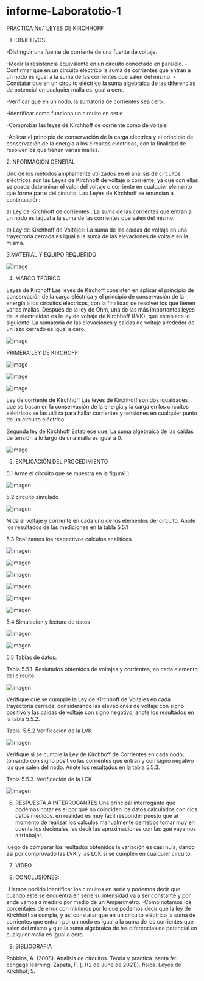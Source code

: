 # informe-Laboratotio-1
PRACTICA No.1 LEYES DE KIRCHHOFF
1. OBJETIVOS:


 -Distinguir una fuente de corriente de una fuente de voltaje.
 
 -Medir la resistencia equivalente en un circuito conectado en paralelo.
 -Confirmar que en un circuito eléctrico la suma de corrientes que entran a un nodo es igual a la suma de las corrientes que salen del mismo.
 -Constatar que en un circuito eléctrico la suma algebraica de las diferencias de potencial en cualquier malla es igual a cero.

-Verificar que en un nodo, la sumatoria de corrientes sea cero.

-Identificar como funciona un circuito en serie

-Comprobar las leyes de Kirchhoff de corriente como de voltaje

-Aplicar el principio de conservación de la carga eléctrica y el principio de conservación de la energía a los circuitos eléctricos, con la finalidad de resolver        los que tienen varias mallas.	


2.INFORMACION GENERAL

Uno de los métodos ampliamente utilizados en el análisis de circuitos eléctricos son las Leyes de Kirchhoff de voltaje o corriente, ya que con ellas se puede determinar el valor del voltaje o corriente en cualquier elemento que forme parte del circuito. Las Leyes de Kirchhoff se enuncian a continuación:

a) Ley de Kirchhoff de corrientes : La suma de las corrientes que entran a un nodo es iagual a la suma de las corrientes que salen del mismo.

b) Ley de Kirchhoff de Voltajes: La suma de las caídas de voltaje en una trayectoria cerrada es igual a la suma de las elevaciones de voltaje en la misma.


 3.MATERIAL Y EQUIPO REQUERIDO

![image](https://user-images.githubusercontent.com/85263529/121135866-8dd17d00-c7fa-11eb-9ed7-e830813bd5c5.png)

	    
	  
 4. MARCO TEÓRICO



Leyes de Kirchoff
Las leyes de Kirchoff consisten en aplicar el principio de conservación de la carga eléctrica y el principio de conservación de la energía a los circuitos eléctricos, con la finalidad de resolver los que tienen varias mallas.
Después de la ley de Ohm, una de las más importantes leyes de la electricidad
es la ley de voltaje de Kirchhoff (LVK), que establece lo siguiente:
La sumatoria de las elevaciones y caídas de voltaje alrededor de un lazo
cerrado es igual a cero.

![image](https://user-images.githubusercontent.com/85263529/121125809-c5d1c380-c7ec-11eb-80c0-17ee337c69f9.png)


PRIMERA LEY DE KIRCHOFF:

![image](https://user-images.githubusercontent.com/85263529/121125667-873c0900-c7ec-11eb-9dec-a1cfae0f5973.png)

![image](https://user-images.githubusercontent.com/85263529/121125746-b05c9980-c7ec-11eb-8002-01a78216d434.png)

![image](https://user-images.githubusercontent.com/85263529/121125779-be121f00-c7ec-11eb-9f4b-284b90f39515.png)

Ley de corriente de Kirchhoff
Las leyes de Kirchhoff son dos igualdades que se basan en la conservación de la energía y la carga en los circuitos eléctricos se las utiliza para hallar corrientes y tensiones en cualquier punto de un circuito eléctrico

Segunda ley de Kirchhoff
Establece que: La suma algebraica de las caídas de tensión a lo largo de una malla es igual a 0.

![image](https://user-images.githubusercontent.com/85263529/121131965-26b1c980-c7f6-11eb-984a-730915e9915f.png)

5. EXPLICACIÓN DEL PROCEDIMIENTO

  5.1 Arme el circuito que se muestra en la figura1.1
  
  ![imagen](https://user-images.githubusercontent.com/85263529/121137525-58c62a00-c7fc-11eb-9805-38fb0e8f1462.png)
  
  5.2 circuito simulado
  
  ![imagen](https://user-images.githubusercontent.com/85263529/121138649-85c70c80-c7fd-11eb-9e5e-849bf4a77baa.png)
  
  Mida el voltaje y corriente en cada uno de los elementos del circuito. Anote los resultados de las mediciones en la tabla 5.5.1
  
   5.3 Realizamos los respectivos calculos analiticos.
   
   ![imagen](https://user-images.githubusercontent.com/85263529/121143530-c2e1cd80-c802-11eb-9ff8-118fd07e698b.png)

   ![imagen](https://user-images.githubusercontent.com/85263529/121143559-cb3a0880-c802-11eb-906a-62626ec5690f.png)
   
   ![imagen](https://user-images.githubusercontent.com/85263529/121143631-de4cd880-c802-11eb-98ae-d749381ac316.png)
   
   ![imagen](https://user-images.githubusercontent.com/85263529/121156738-96cc4980-c80e-11eb-919c-aa57a3f076f6.png)

   ![imagen](https://user-images.githubusercontent.com/85263529/121156876-b2375480-c80e-11eb-88e8-4a7402fae40f.png)

   ![imagen](https://user-images.githubusercontent.com/85263529/121156919-bcf1e980-c80e-11eb-878c-36ddb6970c58.png)

   5.4 Simulacion y lectura de datos
   
   ![imagen](https://user-images.githubusercontent.com/85263529/121157358-1b1ecc80-c80f-11eb-84ef-f9cda2322891.png)
   
   ![imagen](https://user-images.githubusercontent.com/85263529/121158738-350cdf00-c810-11eb-880d-daec35e8576f.png)
   
   5.5 Tablas de datos.
   
   Tabla 5.5.1. Reslutados obtenidos de voltajes y corrientes, en cada elemento del circuito.
   
   ![imagen](https://user-images.githubusercontent.com/85263529/121215481-aca93100-c845-11eb-9cef-b02470be0a0b.png)

  Verifique que se cumpple la Ley de Kirchhoff de Voltajes en cada trayectoria cerrada, considerando las elevaciones de voltaje con signo positivo y las caidas de voltaje con signo negativo, anote los resultados en la tabla 5.5.2.
  
  Tabla. 5.5.2 Verificacion de la LVK
  
 ![imagen](https://user-images.githubusercontent.com/85263529/121159364-c0867000-c810-11eb-804b-795268eccfaa.png)
   
   Verifique si se cumple la Ley de Kirchhoff de Corrientes en cada nodo, tomando con signo positivo las corrientes que entran y con signo negativo las que salen del nodo. Anote los resultados en la tabla 5.5.3.
   
Tabla 5.5.3. Verificación de la LCK

 ![imagen](https://user-images.githubusercontent.com/85263529/121167315-70f77280-c817-11eb-8a81-1b51f603b443.png)


6. RESPUESTA A INTERROGANTES 
 Una principal interrogante que podemos notar es el por qué no coinciden los datos calculados con clos datos medidos. en realidad es muy facil responder puesto que al momento de realizar los calculos manualmente demebos tomar muy en cuenta los decimales, es decir las aproximaciones con las que vayamos a trtabajar. 
 
 luego de comparar los reultados obtenidos la variación es casi nula, dando asi por comprovado las LVK y las LCK si se cumplen en cualquier circuito.
 
7. VIDEO




8. CONCLUSIONES:


-Hemos podido identificar los circuitos en serie y podemos decir que cuando este se encuentra en serie su intensidad va a ser constante y por ende vamos a medirlo por medio de un Amperímetro.
-Como notamos los porcentajes de error con mínimos por lo que podemos decir que la ley de Kirchhoff se cumple, y así constatar que en un circuito eléctrico la suma de corrientes que entran por  un nodo es igual a la suma de las corrientes que salen del mismo y que la suma algebraica de las diferencias de potencial en cualquier malla es igual a cero.


9. BIBLIOGRAFIA

Robbins, A. (2008). Analisis de circuitos. Teoria y practica. santa fe: cengage learning.
Zapata, F. (. ((2 de June de 2021)). fisica. Leyes de Kirchhof, 5.


